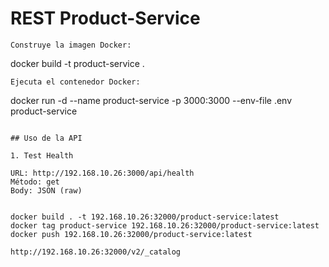 # REST Product-Service
```
Construye la imagen Docker:

```
docker build -t product-service .
```
Ejecuta el contenedor Docker:
```
docker run -d --name product-service -p 3000:3000 --env-file .env product-service
```

## Uso de la API

1. Test Health

URL: http://192.168.10.26:3000/api/health
Método: get
Body: JSON (raw)


docker build . -t 192.168.10.26:32000/product-service:latest
docker tag product-service 192.168.10.26:32000/product-service:latest
docker push 192.168.10.26:32000/product-service:latest

http://192.168.10.26:32000/v2/_catalog


